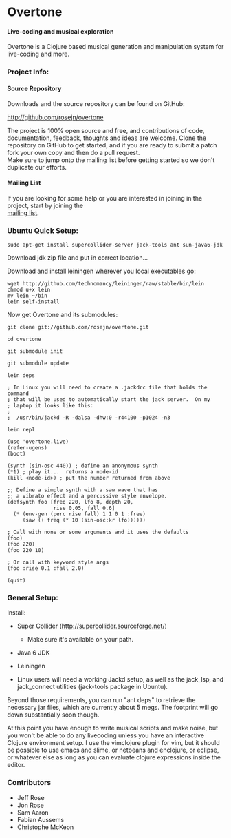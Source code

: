  Overtone
==============

#### Live-coding and musical exploration

Overtone is a Clojure based musical generation and manipulation system for live-coding and more.

### Project Info:

#### Source Repository
Downloads and the source repository can be found on GitHub:

  http://github.com/rosejn/overtone

The project is 100% open source and free, and contributions of code,
documentation, feedback, thoughts and ideas are welcome.  Clone the repository on GitHub to get
started, and if you are ready to submit a patch fork your own copy and then do a pull request.  
Make sure to jump onto the mailing list before getting started so we don't duplicate our efforts.

#### Mailing List

If you are looking for some help or you are interested in joining in the
project, start by joining the  
<a href="http://groups.google.com/group/overtone">mailing list</a>.

### Ubuntu Quick Setup:

    sudo apt-get install supercollider-server jack-tools ant sun-java6-jdk

Download jdk zip file and put in correct location...

Download and install leiningen wherever you local executables go:

    wget http://github.com/technomancy/leiningen/raw/stable/bin/lein 
    chmod u+x lein
    mv lein ~/bin  
    lein self-install

Now get Overtone and its submodules:

    git clone git://github.com/rosejn/overtone.git

    cd overtone

    git submodule init

    git submodule update

    lein deps

    ; In Linux you will need to create a .jackdrc file that holds the command 
    ; that will be used to automatically start the jack server.  On my 
    ; laptop it looks like this:
    ;
    ;  /usr/bin/jackd -R -dalsa -dhw:0 -r44100 -p1024 -n3

    lein repl

    (use 'overtone.live)
    (refer-ugens)
    (boot)

    (synth (sin-osc 440)) ; define an anonymous synth
    (*1) ; play it...  returns a node-id
    (kill <node-id>) ; put the number returned from above

    ;; Define a simple synth with a saw wave that has
    ;; a vibrato effect and a percussive style envelope.
    (defsynth foo [freq 220, lfo 8, depth 20,
                   rise 0.05, fall 0.6]
      (* (env-gen (perc rise fall) 1 1 0 1 :free) 
         (saw (+ freq (* 10 (sin-osc:kr lfo))))))
    
    ; Call with none or some arguments and it uses the defaults
    (foo)
    (foo 220)
    (foo 220 10)
    
    ; Or call with keyword style args
    (foo :rise 0.1 :fall 2.0) 

    (quit)

### General Setup:

Install:

* Super Collider (http://supercollider.sourceforge.net/)
  - Make sure it's available on your path.

* Java 6 JDK

* Leiningen

* Linux users will need a working Jackd setup, as well as the jack\_lsp, and
jack\_connect utilities (jack-tools package in Ubuntu).

Beyond those requirements, you can run "ant deps" to retrieve the necessary jar
files, which are currently about 5 megs.  The footprint will go down
substantially soon though.

At this point you have enough to write musical scripts and make noise, but you
won't be able to do any livecoding unless you have an interactive Clojure
environment setup.  I use the vimclojure plugin for vim, but it should be
possible to use emacs and slime, or netbeans and enclojure, or eclipse, or
whatever else as long as you can evaluate clojure expressions inside the
editor.

### Contributors

* Jeff Rose
* Jon Rose
* Sam Aaron
* Fabian Aussems
* Christophe McKeon 
